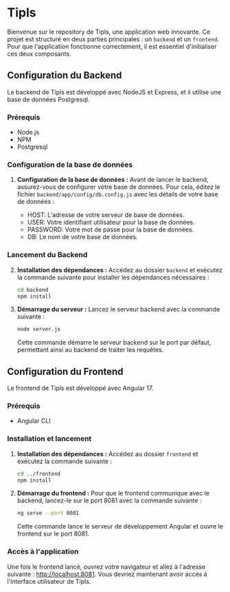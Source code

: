 
# Tipls

Bienvenue sur le repository de Tipls, une application web innovante. Ce projet est structuré en deux parties principales : un `backend` et un `frontend`. Pour que l'application fonctionne correctement, il est essentiel d'initialiser ces deux composants.

## Configuration du Backend

Le backend de Tipls est développé avec NodeJS et Express, et il utilise une base de données Postgresql.

### Prérequis

- Node.js
- NPM
- Postgresql

### Configuration de la base de données

1. **Configuration de la base de données :** Avant de lancer le backend, assurez-vous de configurer votre base de données. Pour cela, éditez le fichier `backend/app/config/db.config.js` avec les détails de votre base de données :

   - HOST: L'adresse de votre serveur de base de données.
   - USER: Votre identifiant utilisateur pour la base de données.
   - PASSWORD: Votre mot de passe pour la base de données.
   - DB: Le nom de votre base de données.

### Lancement du Backend

2. **Installation des dépendances :** Accédez au dossier `backend` et exécutez la commande suivante pour installer les dépendances nécessaires :
   ```bash
   cd backend
   npm install
   ```

3. **Démarrage du serveur :** Lancez le serveur backend avec la commande suivante :
   ```bash
   node server.js
   ```
   Cette commande démarre le serveur backend sur le port par défaut, permettant ainsi au backend de traiter les requêtes.

## Configuration du Frontend

Le frontend de Tipls est développé avec Angular 17.

### Prérequis

- Angular CLI

### Installation et lancement

1. **Installation des dépendances :** Accédez au dossier `frontend` et exécutez la commande suivante :
   ```bash
   cd ../frontend
   npm install
   ```

2. **Démarrage du frontend :** Pour que le frontend communique avec le backend, lancez-le sur le port 8081 avec la commande suivante :
   ```bash
   ng serve --port 8081
   ```

   Cette commande lance le serveur de développement Angular et ouvre le frontend sur le port 8081.

### Accès à l'application

Une fois le frontend lancé, ouvrez votre navigateur et allez à l'adresse suivante : [http://localhost:8081](http://localhost:8081). Vous devriez maintenant avoir accès à l'interface utilisateur de Tipls.

